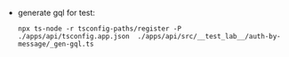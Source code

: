 * generate gql for test:
  ```
  npx ts-node -r tsconfig-paths/register -P ./apps/api/tsconfig.app.json  ./apps/api/src/__test_lab__/auth-by-message/_gen-gql.ts
  ```
